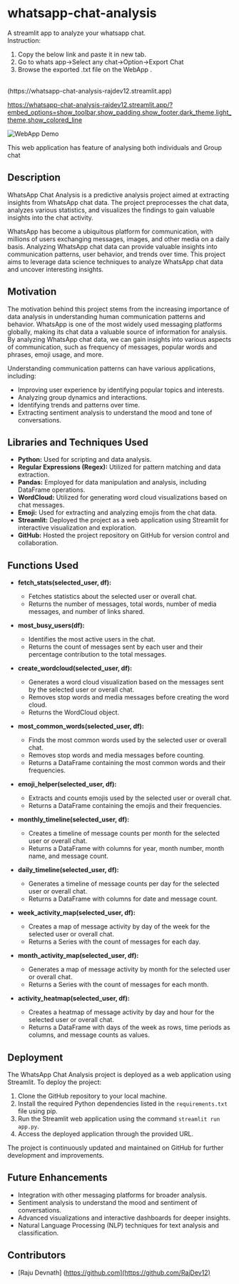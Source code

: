 # whatsapp-chat-analysis
A streamlit app to analyze your whatsapp chat. <br>
Instruction:
<ol>
<li>Copy the below link and paste it in new tab.</li>
<li>Go to whats app->Select any chat->Option->Export Chat</li>
<li>Browse the exported .txt file on the WebApp .</li> 
</ol><br>
(https://whatsapp-chat-analysis-rajdev12.streamlit.app)<br>

https://whatsapp-chat-analysis-rajdev12.streamlit.app/?embed_options=show_toolbar,show_padding,show_footer,dark_theme,light_theme,show_colored_line

![WebApp Demo](Demo_Screenshot.png)

<p>This web application has feature of analysing both individuals and Group chat</p>


## Description
WhatsApp Chat Analysis is a predictive analysis project aimed at extracting insights from WhatsApp chat data. The project preprocesses the chat data, analyzes various statistics, and visualizes the findings to gain valuable insights into the chat activity.

WhatsApp has become a ubiquitous platform for communication, with millions of users exchanging messages, images, and other media on a daily basis. Analyzing WhatsApp chat data can provide valuable insights into communication patterns, user behavior, and trends over time. This project aims to leverage data science techniques to analyze WhatsApp chat data and uncover interesting insights.

## Motivation
The motivation behind this project stems from the increasing importance of data analysis in understanding human communication patterns and behavior. WhatsApp is one of the most widely used messaging platforms globally, making its chat data a valuable source of information for analysis. By analyzing WhatsApp chat data, we can gain insights into various aspects of communication, such as frequency of messages, popular words and phrases, emoji usage, and more.

Understanding communication patterns can have various applications, including:
- Improving user experience by identifying popular topics and interests.
- Analyzing group dynamics and interactions.
- Identifying trends and patterns over time.
- Extracting sentiment analysis to understand the mood and tone of conversations.  

## Libraries and Techniques Used
- **Python:** Used for scripting and data analysis.
- **Regular Expressions (Regex):** Utilized for pattern matching and data extraction.
- **Pandas:** Employed for data manipulation and analysis, including DataFrame operations.
- **WordCloud:** Utilized for generating word cloud visualizations based on chat messages.
- **Emoji:** Used for extracting and analyzing emojis from the chat data.
- **Streamlit:** Deployed the project as a web application using Streamlit for interactive visualization and exploration.
- **GitHub:** Hosted the project repository on GitHub for version control and collaboration.

## Functions Used
- **fetch_stats(selected_user, df):**
  - Fetches statistics about the selected user or overall chat.
  - Returns the number of messages, total words, number of media messages, and number of links shared.

- **most_busy_users(df):**
  - Identifies the most active users in the chat.
  - Returns the count of messages sent by each user and their percentage contribution to the total messages.

- **create_wordcloud(selected_user, df):**
  - Generates a word cloud visualization based on the messages sent by the selected user or overall chat.
  - Removes stop words and media messages before creating the word cloud.
  - Returns the WordCloud object.

- **most_common_words(selected_user, df):**
  - Finds the most common words used by the selected user or overall chat.
  - Removes stop words and media messages before counting.
  - Returns a DataFrame containing the most common words and their frequencies.

- **emoji_helper(selected_user, df):**
  - Extracts and counts emojis used by the selected user or overall chat.
  - Returns a DataFrame containing the emojis and their frequencies.

- **monthly_timeline(selected_user, df):**
  - Creates a timeline of message counts per month for the selected user or overall chat.
  - Returns a DataFrame with columns for year, month number, month name, and message count.

- **daily_timeline(selected_user, df):**
  - Generates a timeline of message counts per day for the selected user or overall chat.
  - Returns a DataFrame with columns for date and message count.

- **week_activity_map(selected_user, df):**
  - Creates a map of message activity by day of the week for the selected user or overall chat.
  - Returns a Series with the count of messages for each day.

- **month_activity_map(selected_user, df):**
  - Generates a map of message activity by month for the selected user or overall chat.
  - Returns a Series with the count of messages for each month.

- **activity_heatmap(selected_user, df):**
  - Creates a heatmap of message activity by day and hour for the selected user or overall chat.
  - Returns a DataFrame with days of the week as rows, time periods as columns, and message counts as values.

## Deployment
The WhatsApp Chat Analysis project is deployed as a web application using Streamlit. To deploy the project:

1. Clone the GitHub repository to your local machine.
2. Install the required Python dependencies listed in the `requirements.txt` file using pip.
3. Run the Streamlit web application using the command `streamlit run app.py`.
4. Access the deployed application through the provided URL.

The project is continuously updated and maintained on GitHub for further development and improvements.

## Future Enhancements
- Integration with other messaging platforms for broader analysis.
- Sentiment analysis to understand the mood and sentiment of conversations.
- Advanced visualizations and interactive dashboards for deeper insights.
- Natural Language Processing (NLP) techniques for text analysis and classification.

## Contributors
- [Raju Devnath] (https://github.com](https://github.com/RajDev12)
